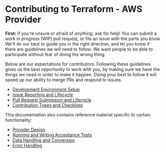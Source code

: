 # Contributing to Terraform - AWS Provider

**First:** if you're unsure or afraid of _anything_, ask for help! You can
submit a work in progress (WIP) pull request, or file an issue with the parts
you know. We'll do our best to guide you in the right direction, and let you
know if there are guidelines we will need to follow. We want people to be able
to participate without fear of doing the wrong thing.

Below are our expectations for contributors. Following these guidelines gives us
the best opportunity to work with you, by making sure we have the things we need
in order to make it happen. Doing your best to follow it will speed up our
ability to merge PRs and respond to issues.

- [Development Environment Setup](DEVELOPMENT.md)
- [Issue Reporting and Lifecycle](contributing/issue-reporting-and-lifecycle.md)
- [Pull Request Submission and Lifecycle](contributing/pullrequest-submission-and-lifecycle.md)
- [Contribution Types and Checklists](contributing/contribution-checklists.md)

This documentation also contains reference material specific to certain functionality:

- [Provider Design](contributing/provider-design.md)
- [Running and Writing Acceptance Tests](contributing/running-and-writing-acceptance-tests.md)
- [Data Handling and Conversion](contributing/data-handling-and-conversion.md)
- [Error Handling](contributing/error-handling.md)
